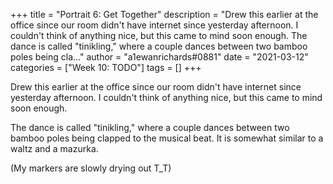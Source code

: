 +++
title = "Portrait 6: Get Together"
description = "Drew this earlier at the office since our room didn't have internet since yesterday afternoon. I couldn't think of anything nice, but this came to mind soon enough.  The dance is called \"tinikling,\" where a couple dances between two bamboo poles being cla..."
author = "a1ewanrichards#0881"
date = "2021-03-12"
categories = ["Week 10: TODO"]
tags = []
+++

Drew this earlier at the office since our room didn't have internet since yesterday afternoon. I couldn't think of anything nice, but this came to mind soon enough.

The dance is called "tinikling," where a couple dances between two bamboo poles being clapped to the musical beat. It is somewhat similar to a waltz and a mazurka. 

(My markers are slowly drying out T_T)
